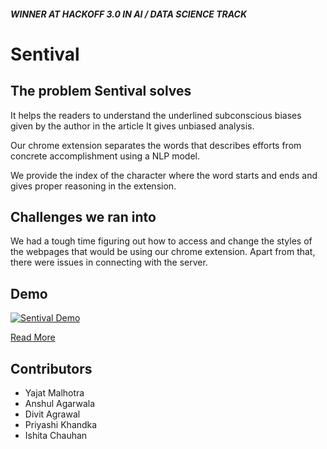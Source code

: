 ##### WINNER AT HACKOFF 3.0 IN AI / DATA SCIENCE TRACK
# Sentival

## The problem Sentival solves
It helps the readers to understand the underlined subconscious biases given by the author in the article It gives unbiased analysis.

Our chrome extension separates the words that describes efforts from concrete accomplishment using a NLP model.

We provide the index of the character where the word starts and ends and gives proper reasoning in the extension.

## Challenges we ran into
We had a tough time figuring out how to access and change the styles of the webpages that would be using our chrome extension. Apart from that, there were issues in connecting with the server.

## Demo

[![Sentival Demo](http://img.youtube.com/vi/Wrfb1W-wuGE/0.jpg)](http://www.youtube.com/watch?v=Wrfb1W-wuGE "Sentival Demo")

[Read More](https://devfolio.co/submissions/sentival)

## Contributors
* Yajat Malhotra
* Anshul Agarwala
* Divit Agrawal
* Priyashi Khandka
* Ishita Chauhan
